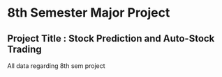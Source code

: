 # 8th Semester Major Project

## Project Title : Stock Prediction and Auto-Stock Trading

All data regarding 8th sem project

